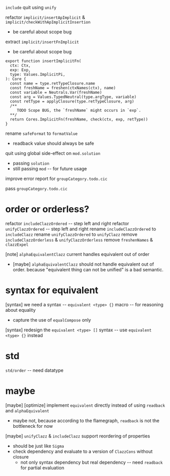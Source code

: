 `include` quit using `unify`

refactor `implicit/insertApImplicit` & `implicit/checkWithApImplicitInsertion`

- be careful about scope bug

extract `implicit/insertFnImplicit`

- be careful about scope bug

```
export function insertImplicitFn(
  ctx: Ctx,
  exp: Exp,
  type: Values.ImplicitPi,
): Core {
  const name = type.retTypeClosure.name
  const freshName = freshen(ctxNames(ctx), name)
  const variable = Neutrals.Var(freshName)
  const arg = Values.TypedNeutral(type.argType, variable)
  const retType = applyClosure(type.retTypeClosure, arg)
  /**
     TODO Scope BUG, the `freshName` might occurs in `exp`.
  **/
  return Cores.ImplicitFn(freshName, check(ctx, exp, retType))
}
```

rename `safeFormat` to `formatValue`

- readback value should always be safe

quit using global side-effect on `mod.solution`

- passing `solution`
- still passing `mod` -- for future usage

improve error report for `groupCategory.todo.cic`

pass `groupCategory.todo.cic`

# order or orderless?

refactor `includeClazzOrdered` -- step left and right
refactor `unifyClazzOrdered` -- step left and right
rename `includeClazzOrdered` to `includeClazz`
rename `unifyClazzOrdered` to `unifyClazz`
remove `includeClazzOrderless` & `unifyClazzOrderless`
remove `freshenNames` & `clazzExpel`

[note] `alphaEquivalentClazz` current handles equivalent out of order

- [maybe] `alphaEquivalentClazz` should not handle equivalent out of order.
  because "equivalent thing can not be unified" is a bad semantic.

# syntax for equivalent

[syntax] we need a syntax -- `equivalent <type> {}` macro -- for reasoning about equality

- capture the use of `equalCompose` only

[syntax] redesign the `equivalent <type> []` syntax -- use `equivalent <type> {}` instead

# std

`std/order` -- need datatype

# maybe

[maybe] [optimize] implement `equivalent` directly instead of using `readback` and `alphaEquivalent`

- maybe not, because according to the flamegraph, `readback` is not the bottleneck for now

[maybe] `unifyClazz` & `includeClazz` support reordering of properties

- should be just like `Sigma`
- check dependency and evaluate to a version of `ClazzCons` without closure
  - not only syntax dependency but real dependency -- need `readback` for partial evaluation
